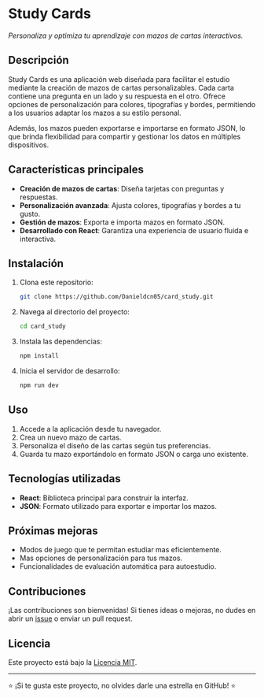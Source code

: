 # Study Cards
*Personaliza y optimiza tu aprendizaje con mazos de cartas interactivos.*

## Descripción

Study Cards es una aplicación web diseñada para facilitar el estudio mediante la creación de mazos de cartas personalizables. Cada carta contiene una pregunta en un lado y su respuesta en el otro. Ofrece opciones de personalización para colores, tipografías y bordes, permitiendo a los usuarios adaptar los mazos a su estilo personal.

Además, los mazos pueden exportarse e importarse en formato JSON, lo que brinda flexibilidad para compartir y gestionar los datos en múltiples dispositivos.

## Características principales

- **Creación de mazos de cartas**: Diseña tarjetas con preguntas y respuestas.
- **Personalización avanzada**: Ajusta colores, tipografías y bordes a tu gusto.
- **Gestión de mazos**: Exporta e importa mazos en formato JSON.
- **Desarrollado con React**: Garantiza una experiencia de usuario fluida e interactiva.

## Instalación

1. Clona este repositorio:
   ```bash
   git clone https://github.com/Danieldcn05/card_study.git
   ```

2. Navega al directorio del proyecto:
   ```bash
   cd card_study
   ```

3. Instala las dependencias:
   ```bash
   npm install
   ```

4. Inicia el servidor de desarrollo:
   ```bash
   npm run dev
   ```

## Uso

1. Accede a la aplicación desde tu navegador.
2. Crea un nuevo mazo de cartas.
3. Personaliza el diseño de las cartas según tus preferencias.
4. Guarda tu mazo exportándolo en formato JSON o carga uno existente.

## Tecnologías utilizadas

- **React**: Biblioteca principal para construir la interfaz.
- **JSON**: Formato utilizado para exportar e importar los mazos.

## Próximas mejoras

- Modos de juego que te permitan estudiar mas eficientemente.
- Mas opciones de personalización para tus mazos.
- Funcionalidades de evaluación automática para autoestudio.

## Contribuciones

¡Las contribuciones son bienvenidas! Si tienes ideas o mejoras, no dudes en abrir un [issue](https://github.com/tuusuario/flashcards-app/issues) o enviar un pull request.

## Licencia

Este proyecto está bajo la [Licencia MIT](LICENSE).

---

⭐️ ¡Si te gusta este proyecto, no olvides darle una estrella en GitHub! ⭐️

